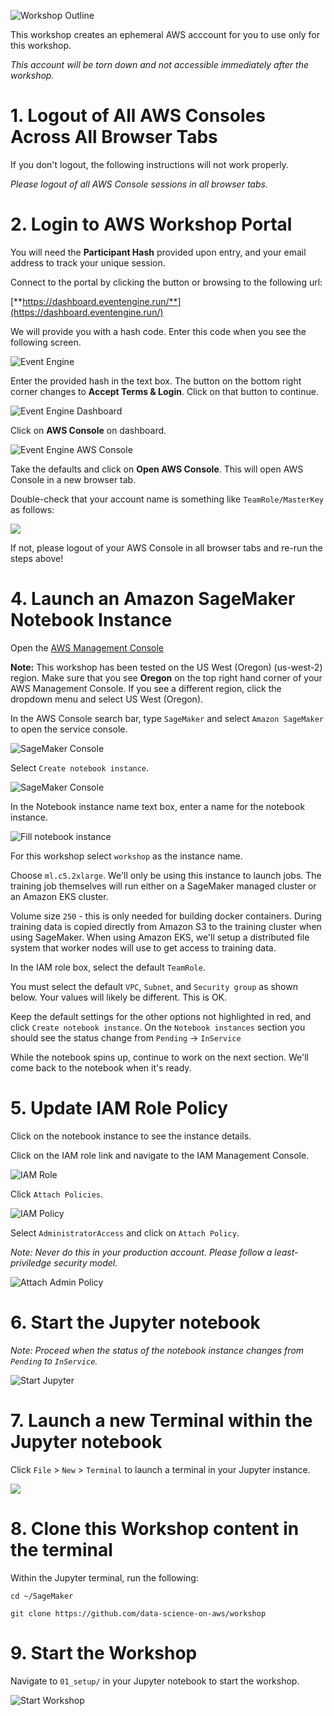![Workshop Outline](img/outline.png)

This workshop creates an ephemeral AWS acccount for you to use only for this workshop.  

_This account will be torn down and not accessible immediately after the workshop._

# 1. Logout of All AWS Consoles Across All Browser Tabs
If you don't logout, the following instructions will not work properly.

_Please logout of all AWS Console sessions in all browser tabs._

# 2. Login to AWS Workshop Portal

You will need the **Participant Hash** provided upon entry, and your email address to track your unique session.

Connect to the portal by clicking the button or browsing to the following url:

[**https://dashboard.eventengine.run/**](https://dashboard.eventengine.run/)

We will provide you with a hash code.  Enter this code when you see the following screen.

![Event Engine](img/event-engine-initial-screen.png)

Enter the provided hash in the text box. The button on the bottom right corner changes to **Accept Terms & Login**. Click on that button to continue.

![Event Engine Dashboard](img/event-engine-dashboard.png)

Click on **AWS Console** on dashboard.

![Event Engine AWS Console](img/event-engine-aws-console.png)

Take the defaults and click on **Open AWS Console**. This will open AWS Console in a new browser tab.

Double-check that your account name is something like `TeamRole/MasterKey` as follows:

![](img/teamrole-masterkey.png)

If not, please logout of your AWS Console in all browser tabs and re-run the steps above!

# 4. Launch an Amazon SageMaker Notebook Instance

Open the [AWS Management Console](https://console.aws.amazon.com/console/home)

**Note:** This workshop has been tested on the US West (Oregon) (us-west-2) region. Make sure that you see **Oregon** on the top right hand corner of your AWS Management Console. If you see a different region, click the dropdown menu and select US West (Oregon).

In the AWS Console search bar, type `SageMaker` and select `Amazon SageMaker` to open the service console.

![SageMaker Console](img/setup_aws_console.png)

Select `Create notebook instance`.

![SageMaker Console](img/setup_aws_console_2.png)

In the Notebook instance name text box, enter a name for the notebook instance.

![Fill notebook instance](img/setup_fill_notebook.png)

For this workshop select `workshop` as the instance name.

Choose `ml.c5.2xlarge`. We'll only be using this instance to launch jobs. The training job themselves will run either on a SageMaker managed cluster or an Amazon EKS cluster.

Volume size `250` - this is only needed for building docker containers. During training data is copied directly from Amazon S3 to the training cluster when using SageMaker. When using Amazon EKS, we'll setup a distributed file system that worker nodes will use to get access to training data.

In the IAM role box, select the default `TeamRole`.

You must select the default `VPC`, `Subnet`, and `Security group` as shown below.  Your values will likely be different.  This is OK.

Keep the default settings for the other options not highlighted in red, and click `Create notebook instance`.  On the `Notebook instances` section you should see the status change from `Pending` -> `InService`

While the notebook spins up, continue to work on the next section.  We'll come back to the notebook when it's ready.

# 5. Update IAM Role Policy

Click on the notebook instance to see the instance details.

Click on the IAM role link and navigate to the IAM Management Console.

![IAM Role](img/update_iam.png)

Click `Attach Policies`.

![IAM Policy](img/view_policies.png)
              
Select `AdministratorAccess` and click on `Attach Policy`.

_Note:  Never do this in your production account.  Please follow a least-priviledge security model._ 

![Attach Admin Policy](img/attach_admin_policy.png)

# 6. Start the Jupyter notebook

_Note:  Proceed when the status of the notebook instance changes from `Pending` to `InService`._

![Start Jupyter](img/start_jupyter.png)

# 7. Launch a new Terminal within the Jupyter notebook

Click `File` > `New` > `Terminal` to launch a terminal in your Jupyter instance.

![](img/launch_jupyter_terminal.png)

# 8. Clone this Workshop content in the terminal

Within the Jupyter terminal, run the following:
```
cd ~/SageMaker

git clone https://github.com/data-science-on-aws/workshop
```

# 9. Start the Workshop
Navigate to `01_setup/` in your Jupyter notebook to start the workshop.

![Start Workshop](img/start_workshop.png)
